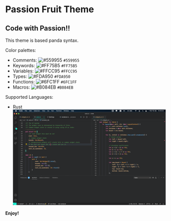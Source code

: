 # Passion Fruit Theme 
## Code with Passion!!
This theme is based panda syntax. 

Color palettes:
* Comments: ![#559955](https://via.placeholder.com/15/559955/000000?text=+) `#559955`
* Keywords: ![#FF75B5](https://via.placeholder.com/15/FF75B5/000000?text=+) `#FF75B5`
* Variables: ![#FFCC95](https://via.placeholder.com/15/FFCC95/000000?text=+) `#FFCC95`
* Types: ![#FDA950](https://via.placeholder.com/15/FDA950/000000?text=+) `#FDA950`
* Functions: ![#6FC1FF](https://via.placeholder.com/15/6FC1FF/000000?text=+) `#6FC1FF`
* Macros: ![#B084EB](https://via.placeholder.com/15/B084EB/000000?text=+) `#B084EB`

Supported Languages:
* Rust
![](./img/rust.png)

**Enjoy!**
